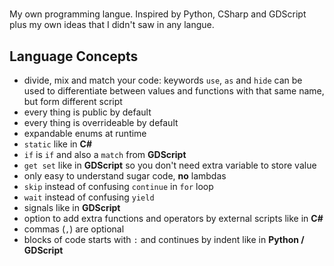 # <Language name>

My own programming langue.
Inspired by Python, CSharp and GDScript
plus my own ideas that I didn't saw in any langue.

## Language Concepts

- divide, mix and match your code:
	keywords `use`, `as` and `hide` can be used
	to differentiate between values and functions with
	that same name, but form different script
- every thing is public by default
- every thing is overrideable by default
- expandable enums at runtime
- `static` like in **C#** 
- `if` is `if` and also a `match` from **GDScript**
- `get set` like in **GDScript**
	so you don't need extra variable to store value
- only easy to understand sugar code, **no** lambdas
- `skip` instead of confusing `continue` in `for` loop
- `wait` instead of confusing `yield`
- signals like in **GDScript**
- option to add extra functions and operators by external scripts like in  **C#**
- commas (`,`) are optional
- blocks of code starts with `:` and continues by indent like in **Python / GDScript**
